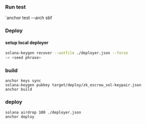 ### Run test
`anchor test --arch sbf


### Deploy
#### setup local deployer
``` sh
solana-keygen recover --outfile ./deployer.json --force
-> <seed phrase>
```

### build
```
anchor keys sync
solana-keygen pubkey target/deploy/zk_escrow_sol-keypair.json
anchor build 
```

### deploy
```
solana airdrop 100 ./deployer.json
anchor deploy
```